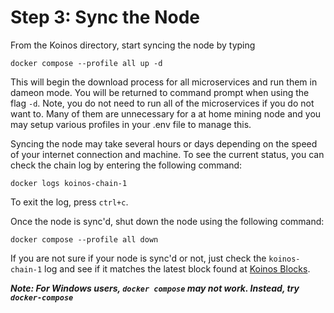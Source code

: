 

# Step 3: Sync the Node

From the Koinos directory, start syncing the node by typing

```
docker compose --profile all up -d
```
This will begin the download process for all microservices and run them in dameon mode. You will be returned to command prompt when using the flag `-d`. Note, you do not need to run all of the microservices if you do not want to. Many of them are unnecessary for a at home mining node and you may setup various profiles in your .env file to manage this.

Syncing the node may take several hours or days depending on the speed of your internet connection and machine. To see the current status, you can check the chain log by entering the following command:
```
docker logs koinos-chain-1
```
To exit the log, press `ctrl+c`.

Once the node is sync'd, shut down the node using the following command:
```
docker compose --profile all down
```
If you are not sure if your node is sync'd or not, just check the `koinos-chain-1` log and see if it matches the latest block found at [Koinos Blocks](http://koinosblocks.com).


___Note: For Windows users, `docker compose` may not work. Instead, try `docker-compose`___
